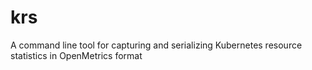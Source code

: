 # krs
A command line tool for capturing and serializing Kubernetes resource statistics in OpenMetrics format
